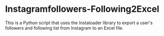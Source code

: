# Instagramfollowers-Following2Excel
This is a Python script that uses the Instaloader library to export a user's followers and following list from Instagram to an Excel file.
